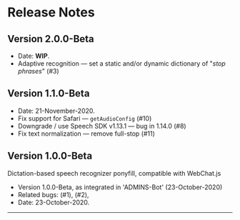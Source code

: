 
# Release Notes

## Version 2.0.0-Beta

* Date: __WIP__.
* Adaptive recognition — set a static and/or dynamic dictionary of "_stop phrases_" (#3)

## Version 1.1.0-Beta

* Date: 21-November-2020.
* Fix support for Safari — `getAudioConfig` (#10)
* Downgrade / use Speech SDK v1.13.1 — bug in 1.14.0 (#8)
* Fix text normalization — remove full-stop (#11)

## Version 1.0.0-Beta

Dictation-based speech recognizer ponyfill, compatible with WebChat.js

* Version 1.0.0-Beta, as integrated in 'ADMINS-Bot' (23-October-2020)
* Related bugs:  (#1), (#2),
* Date: 23-October-2020.

---
